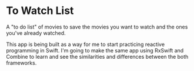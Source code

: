 # To Watch List
A "to do list" of movies to save the movies you want to watch and the ones you've already watched.

This app is being built as a way for me to start practicing reactive programming in Swift. I'm going to make the same app using RxSwift and Combine to learn and see the similarities and differences between the both frameworks.
